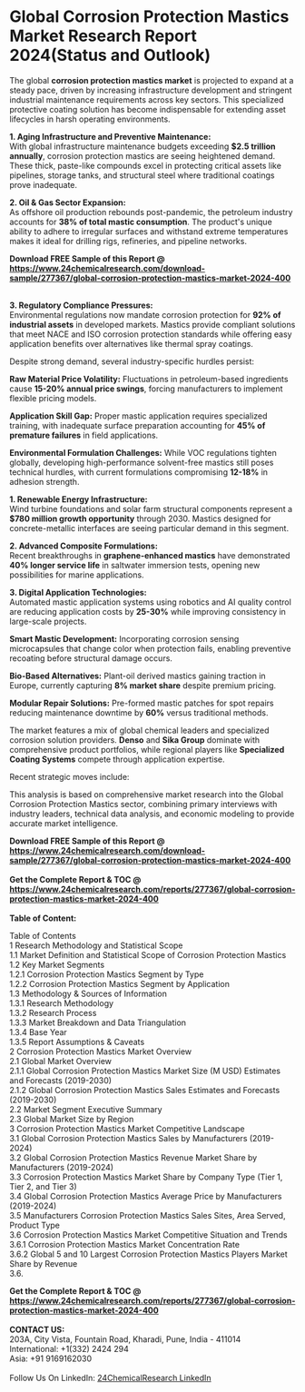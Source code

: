 <h1>Global Corrosion Protection Mastics Market Research Report 2024(Status and Outlook)</h1><p>The global <strong>corrosion protection mastics market</strong> is projected to expand at a steady pace, driven by increasing infrastructure development and stringent industrial maintenance requirements across key sectors. This specialized protective coating solution has become indispensable for extending asset lifecycles in harsh operating environments.</p><p><strong>1. Aging Infrastructure and Preventive Maintenance:</strong><br>
With global infrastructure maintenance budgets exceeding <strong>$2.5 trillion annually</strong>, corrosion protection mastics are seeing heightened demand. These thick, paste-like compounds excel in protecting critical assets like pipelines, storage tanks, and structural steel where traditional coatings prove inadequate.</p><p><strong>2. Oil &amp; Gas Sector Expansion:</strong><br>
As offshore oil production rebounds post-pandemic, the petroleum industry accounts for <strong>38% of total mastic consumption</strong>. The product's unique ability to adhere to irregular surfaces and withstand extreme temperatures makes it ideal for drilling rigs, refineries, and pipeline networks.</p><div><b>Download FREE Sample of this Report @ 
            <a href="https://www.24chemicalresearch.com/download-sample/277367/global-corrosion-protection-mastics-market-2024-400">
            https://www.24chemicalresearch.com/download-sample/277367/global-corrosion-protection-mastics-market-2024-400</a></b></div><br><p><strong>3. Regulatory Compliance Pressures:</strong><br>
Environmental regulations now mandate corrosion protection for <strong>92% of industrial assets</strong> in developed markets. Mastics provide compliant solutions that meet NACE and ISO corrosion protection standards while offering easy application benefits over alternatives like thermal spray coatings.</p><p>Despite strong demand, several industry-specific hurdles persist:</p><p><strong>Raw Material Price Volatility:</strong> Fluctuations in petroleum-based ingredients cause <strong>15-20% annual price swings</strong>, forcing manufacturers to implement flexible pricing models.
    </p><p><strong>Application Skill Gap:</strong> Proper mastic application requires specialized training, with inadequate surface preparation accounting for <strong>45% of premature failures</strong> in field applications.
    </p><p><strong>Environmental Formulation Challenges:</strong> While VOC regulations tighten globally, developing high-performance solvent-free mastics still poses technical hurdles, with current formulations compromising <strong>12-18%</strong> in adhesion strength.
    </p><p><strong>1. Renewable Energy Infrastructure:</strong><br>
Wind turbine foundations and solar farm structural components represent a <strong>$780 million growth opportunity</strong> through 2030. Mastics designed for concrete-metallic interfaces are seeing particular demand in this segment.</p><p><strong>2. Advanced Composite Formulations:</strong><br>
Recent breakthroughs in <strong>graphene-enhanced mastics</strong> have demonstrated <strong>40% longer service life</strong> in saltwater immersion tests, opening new possibilities for marine applications.</p><p><strong>3. Digital Application Technologies:</strong><br>
Automated mastic application systems using robotics and AI quality control are reducing application costs by <strong>25-30%</strong> while improving consistency in large-scale projects.</p><p><strong>Smart Mastic Development:</strong> Incorporating corrosion sensing microcapsules that change color when protection fails, enabling preventive recoating before structural damage occurs.</p><p><strong>Bio-Based Alternatives:</strong> Plant-oil derived mastics gaining traction in Europe, currently capturing <strong>8% market share</strong> despite premium pricing.
    </p><p><strong>Modular Repair Solutions:</strong> Pre-formed mastic patches for spot repairs reducing maintenance downtime by <strong>60%</strong> versus traditional methods.</p><p>The market features a mix of global chemical leaders and specialized corrosion solution providers. <strong>Denso</strong> and <strong>Sika Group</strong> dominate with comprehensive product portfolios, while regional players like <strong>Specialized Coating Systems</strong> compete through application expertise.</p><p>Recent strategic moves include:</p><p>This analysis is based on comprehensive market research into the Global Corrosion Protection Mastics sector, combining primary interviews with industry leaders, technical data analysis, and economic modeling to provide accurate market intelligence.</p><div><b>Download FREE Sample of this Report @ 
            <a href="https://www.24chemicalresearch.com/download-sample/277367/global-corrosion-protection-mastics-market-2024-400">
            https://www.24chemicalresearch.com/download-sample/277367/global-corrosion-protection-mastics-market-2024-400</a></b></div><br><div><b>Get the Complete Report & TOC @ 
            <a href="https://www.24chemicalresearch.com/reports/277367/global-corrosion-protection-mastics-market-2024-400">
            https://www.24chemicalresearch.com/reports/277367/global-corrosion-protection-mastics-market-2024-400</a></b></div><br>
            <b>Table of Content:</b><p>Table of Contents<br />
1 Research Methodology and Statistical Scope<br />
1.1 Market Definition and Statistical Scope of Corrosion Protection Mastics<br />
1.2 Key Market Segments<br />
1.2.1 Corrosion Protection Mastics Segment by Type<br />
1.2.2 Corrosion Protection Mastics Segment by Application<br />
1.3 Methodology & Sources of Information<br />
1.3.1 Research Methodology<br />
1.3.2 Research Process<br />
1.3.3 Market Breakdown and Data Triangulation<br />
1.3.4 Base Year<br />
1.3.5 Report Assumptions & Caveats<br />
2 Corrosion Protection Mastics Market Overview<br />
2.1 Global Market Overview<br />
2.1.1 Global Corrosion Protection Mastics Market Size (M USD) Estimates and Forecasts (2019-2030)<br />
2.1.2 Global Corrosion Protection Mastics Sales Estimates and Forecasts (2019-2030)<br />
2.2 Market Segment Executive Summary<br />
2.3 Global Market Size by Region<br />
3 Corrosion Protection Mastics Market Competitive Landscape<br />
3.1 Global Corrosion Protection Mastics Sales by Manufacturers (2019-2024)<br />
3.2 Global Corrosion Protection Mastics Revenue Market Share by Manufacturers (2019-2024)<br />
3.3 Corrosion Protection Mastics Market Share by Company Type (Tier 1, Tier 2, and Tier 3)<br />
3.4 Global Corrosion Protection Mastics Average Price by Manufacturers (2019-2024)<br />
3.5 Manufacturers Corrosion Protection Mastics Sales Sites, Area Served, Product Type<br />
3.6 Corrosion Protection Mastics Market Competitive Situation and Trends<br />
3.6.1 Corrosion Protection Mastics Market Concentration Rate<br />
3.6.2 Global 5 and 10 Largest Corrosion Protection Mastics Players Market Share by Revenue<br />
3.6.</p><div><b>Get the Complete Report & TOC @ 
            <a href="https://www.24chemicalresearch.com/reports/277367/global-corrosion-protection-mastics-market-2024-400">
            https://www.24chemicalresearch.com/reports/277367/global-corrosion-protection-mastics-market-2024-400</a></b></div><br><b>CONTACT US:</b><br>
            203A, City Vista, Fountain Road, Kharadi, Pune, India - 411014<br>
            International: +1(332) 2424 294<br>
            Asia: +91 9169162030 <br><br>
            Follow Us On LinkedIn: <a href="https://www.linkedin.com/company/24chemicalresearch/">24ChemicalResearch LinkedIn</a>